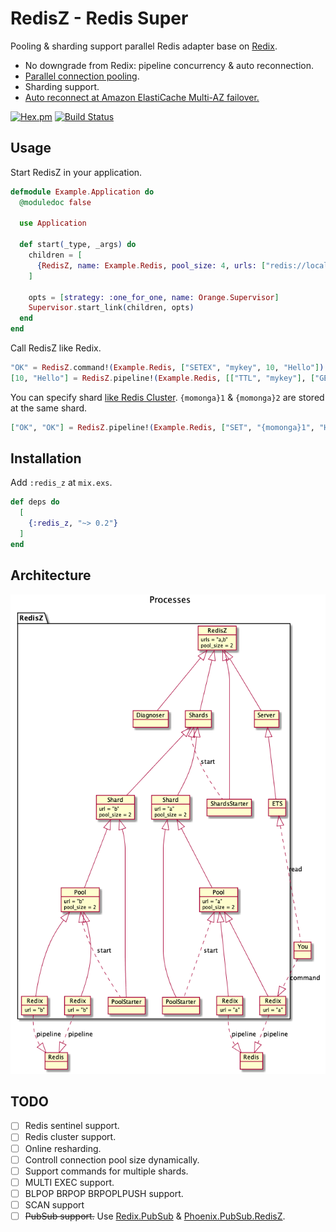 RedisZ - Redis Super
==
Pooling & sharding support parallel Redis adapter base on [Redix][Redix].

* No downgrade from Redix: pipeline concurrency & auto reconnection.
* [Parallel connection pooling](https://hexdocs.pm/redix/real-world-usage.html).
* Sharding support.
* [Auto reconnect at Amazon ElastiCache Multi-AZ failover.](https://rubygems.org/gems/redis-elasticache)

[![Hex.pm](https://img.shields.io/hexpm/v/redis_z.svg)](https://hex.pm/packages/redis_z)
[![Build Status](https://travis-ci.org/ne-sachirou/redis_z.svg?branch=master)](https://travis-ci.org/ne-sachirou/redis_z)

Usage
--
Start RedisZ in your application.

```elixir
defmodule Example.Application do
  @moduledoc false

  use Application

  def start(_type, _args) do
    children = [
      {RedisZ, name: Example.Redis, pool_size: 4, urls: ["redis://localhost/0", "redis://localhost/1"]},
    ]

    opts = [strategy: :one_for_one, name: Orange.Supervisor]
    Supervisor.start_link(children, opts)
  end
end
```

Call RedisZ like Redix.

```elixir
"OK" = RedisZ.command!(Example.Redis, ["SETEX", "mykey", 10, "Hello"])
[10, "Hello"] = RedisZ.pipeline!(Example.Redis, [["TTL", "mykey"], ["GET", "mykey"]])
```

You can specify shard [like Redis Cluster](https://redis.io/topics/cluster-spec#keys-hash-tags). `{momonga}1` & `{momonga}2` are stored at the same shard.

```elixir
["OK", "OK"] = RedisZ.pipeline!(Example.Redis, ["SET", "{momonga}1", "Hello"], ["SET", "{momonga}2", "Hello"])
```

Installation
--
Add `:redis_z` at `mix.exs`.

```elixir
def deps do
  [
    {:redis_z, "~> 0.2"}
  ]
end
```

Architecture
--
![processes](https://github.com/ne-sachirou/redis_z/raw/master/processes.png)

TODO
--
* [ ] Redis sentinel support.
* [ ] Redis cluster support.
* [ ] Online resharding.
* [ ] Controll connection pool size dynamically.
* [ ] Support commands for multiple shards.
* [ ] MULTI EXEC support.
* [ ] BLPOP BRPOP BRPOPLPUSH support.
* [ ] SCAN support
* [ ] ~~PubSub support.~~ Use [Redix.PubSub][Redix.PubSub] & [Phoenix.PubSub.RedisZ][Phoenix.PubSub.RedisZ].

[Redix]: https://hex.pm/packages/redix
[Redix.PubSub]: https://hex.pm/packages/redix_pubsub
[Phoenix.PubSub.RedisZ]: https://hex.pm/packages/phoenix_pubsub_redis_z
